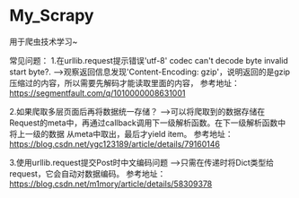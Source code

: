 # My_Scrapy
用于爬虫技术学习~

常见问题：
1.在urllib.request提示错误'utf-8' codec can't decode byte invalid start byte?.
    -->观察返回信息发现'Content-Encoding: gzip'，说明返回的是gzip压缩过的内容，所以需要先解码才能读取里面的内容，
    参考地址：https://segmentfault.com/q/1010000008631001

2.如果爬取多层页面后再将数据统一存储？
    -->可以将爬取到的数据存储在Request的meta中，再通过callback调用下一级解析函数。在下一级解析函数中将上一级的数据
    从meta中取出，最后才yield item。
    参考地址：https://blog.csdn.net/ygc123189/article/details/79160146

3.使用urllib.request提交Post时中文编码问题
    -->只需在传递时将Dict类型给request，它会自动对数据编码。
    参考地址：https://blog.csdn.net/m1mory/article/details/58309378
